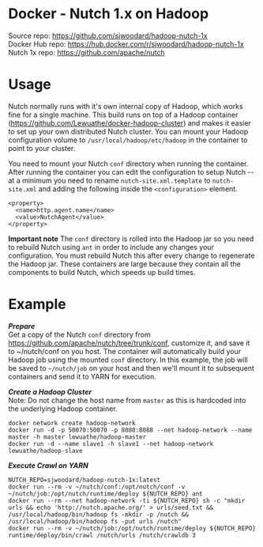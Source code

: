 Docker - Nutch 1.x on Hadoop
============================
Source repo: https://github.com/sjwoodard/hadoop-nutch-1x  
Docker Hub repo: https://hub.docker.com/r/sjwoodard/hadoop-nutch-1x  
Nutch 1x repo: https://github.com/apache/nutch  

Usage
=====
Nutch normally runs with it's own internal copy of Hadoop, which works fine for a single machine. This build runs on top of a Hadoop container (https://github.com/Lewuathe/docker-hadoop-cluster) and makes it easier to set up your own distributed Nutch cluster. You can mount your Hadoop configuration volume to `/usr/local/hadoop/etc/hadoop` in the container to point to your cluster.

You need to mount your Nutch `conf` directory when running the container. After running the container you can edit the configuration to setup Nutch -- at a minimum you need to rename `nutch-site.xml.template` to `nutch-site.xml` and adding the following inside the `<configuration>` element.

```
<property>
  <name>http.agent.name</name>
  <value>NutchAgent</value>
</property>
```

__Important note__ The `conf` directory is rolled into the Hadoop jar so you need to rebuild Nutch using `ant` in order to include any changes your configuration. You must rebuild Nutch this after every change to regenerate the Hadoop jar. These containers are large because they contain all the components to build Nutch, which speeds up build times.

Example
=======
___Prepare___  
Get a copy of the Nutch `conf` directory from https://github.com/apache/nutch/tree/trunk/conf, customize it, and save it to ~/nutch/conf on you host. The container will automatically build your Hadoop job using the mounted `conf` directory. In this example, the job will be saved to `~/nutch/job` on your host and then we'll mount it to subsequent containers and send it to YARN for execution.

___Create a Hadoop Cluster___  
Note: Do not change the host name from `master` as this is hardcoded into the underlying Hadoop container.
```
docker network create hadoop-network
docker run -d -p 50070:50070 -p 8088:8088 --net hadoop-network --name master -h master lewuathe/hadoop-master
docker run -d --name slave1 -h slave1 --net hadoop-network lewuathe/hadoop-slave
```

___Execute Crawl on YARN___
```
NUTCH_REPO=sjwoodard/hadoop-nutch-1x:latest
docker run --rm -v ~/nutch/conf:/opt/nutch/conf -v ~/nutch/job:/opt/nutch/runtime/deploy ${NUTCH_REPO} ant
docker run --rm --net hadoop-network -ti ${NUTCH_REPO} sh -c "mkdir urls && echo 'http://nutch.apache.org/' > urls/seed.txt && /usr/local/hadoop/bin/hadoop fs -mkdir -p /nutch && /usr/local/hadoop/bin/hadoop fs -put urls /nutch"
docker run --rm -v ~/nutch/job:/opt/nutch/runtime/deploy ${NUTCH_REPO} runtime/deploy/bin/crawl /nutch/urls /nutch/crawldb 3
```